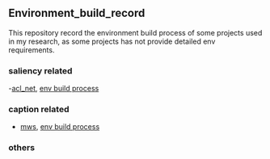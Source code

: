 ## Environment_build_record
This repository record the environment build process of some projects used in my research, as some projects has not provide detailed env requirements.

### saliency related
-[acl_net](), [env build process]()

### caption related
- [mws](https://github.com/zengxianyu/mws), [env build process](https://github.com/MinglangQiao/Environment_build_record/blob/master/mws_README.md)

### others
